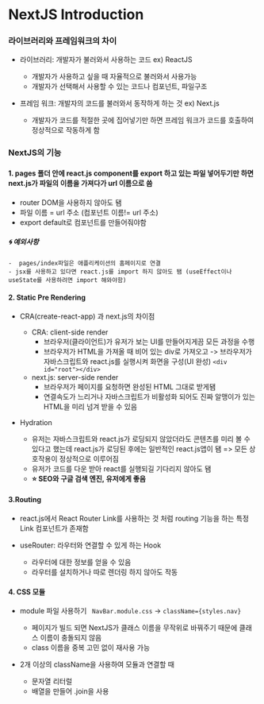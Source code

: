 # NextJS Introduction

### 라이브러리와 프레임워크의 차이
- 라이브러리: 개발자가 불러와서 사용하는 코드 ex) ReactJS
    - 개발자가 사용하고 싶을 때 자율적으로 불러와서 사용가능
    - 개발자가 선택해서 사용할 수 있는 코드나 컴포넌트, 파일구조

- 프레임 워크: 개발자의 코드를 불러와서 동작하게 하는 것 ex) Next.js
    - 개발자가 코드를 적절한 곳에 집어넣기만 하면 프레임 워크가 코드를 호출하여 정상적으로 작동하게 함

### NextJS의 기능
#### 1. pages 폴더 안에 react.js component를 export 하고 있는 파일 넣어두기만 하면 next.js가 파일의 이름을 가져다가 url 이름으로 씀
- router DOM을 사용하지 않아도 됌
- 파일 이름 = url 주소 (컴포넌트 이름!= url 주소)
- export default로 컴포넌트를 만들어줘야함
##### 🌀 예외사항
    -  pages/index파일은 애플리케이션의 홈페이지로 연결
    - jsx를 사용하고 있다면 react.js를 import 하지 않아도 됌 (useEffect이나 useState를 사용하려면 import 해와야함)

#### 2. Static Pre Rendering
- CRA(create-react-app) 과 next.js의 차이점
    - CRA: client-side render
        - 브라우저(클라이언트)가 유저가 보는 UI를 만들어지게끔 모든 과정을 수행
        - 브라우저가 HTML을 가져올 때 비어 있는 div로 가져오고 -> 브라우저가 자바스크립트와 react.js를 실행시켜 화면을 구성(UI 완성)
        `<div id="root"></div>`
    - next.js: server-side render   
        - 브라우저가 페이지를 요청하면 완성된 HTML 그대로 받게됌
        - 연결속도가 느리거나 자바스크립트가 비활성화 되어도 진짜 알맹이가 있는 HTML을 미리 넘겨 받을 수 있음

- Hydration
    - 유저는 자바스크립트와 react.js가 로딩되지 않았더라도 콘텐츠를 미리 볼 수 있다고 했는데 react.js가 로딩된 후에는 일반적인 react.js앱이 됌 => 모든 상호작용이 정상적으로 이루어짐
    - 유저가 코드를 다운 받아 react를 실행되길 기다리지 않아도 됌
    - <b>⭐️ SEO와 구글 검색 엔진, 유저에게 좋음</b>

#### 3.Routing
- react.js에서 React Router Link를 사용하는 것 처럼 routing 기능을 하는 특정 Link 컴포넌트가 존재함

- useRouter: 라우터와 연결할 수 있게 하는 Hook
    - 라우터에 대한 정보를 얻을 수 있음
    - 라우터를 설치하거나 따로 렌더링 하지 않아도 작동

#### 4. CSS 모듈
- module 파일 사용하기
    ` NavBar.module.css` -> `className={styles.nav}`
    - 페이지가 빌드 되면 NextJS가 클래스 이름을 무작위로 바꿔주기 때문에 클래스 이름이 충돌되지 않음
    - class 이름을 중복 고민 없이 재사용 가능
    
- 2개 이상의 className을 사용하여 모듈과 연결할 때
    - 문자열 리터럴
    - 배열을 만들어 .join을 사용


